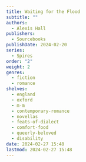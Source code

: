 ```yaml
---
title: Waiting for the Flood
subtitle: ""
authors:
  - Alexis Hall
publishers:
  - Sourcebooks
publishDate: 2024-02-20
series:
  - Spires
order: "2"
weight: 2
genres:
  - fiction
  - romance
shelves:
  - england
  - oxford
  - m-m
  - contemporary-romance
  - novellas
  - feats-of-dialect
  - comfort-food
  - queerly-beloved
  - disability
date: 2024-02-27 15:48
lastmod: 2024-02-27 15:48
---
```

